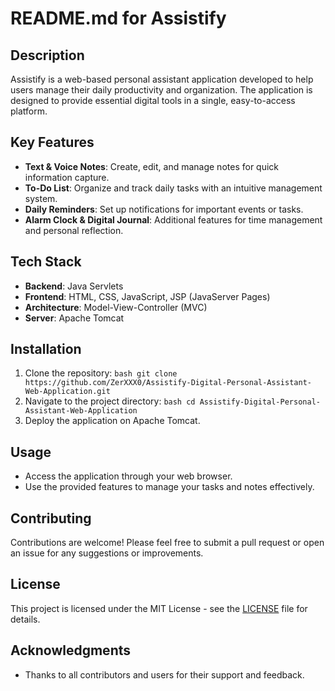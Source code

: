 # README.md for Assistify
## Description
Assistify is a web-based personal assistant application developed to help users manage their daily productivity and organization. The application is designed to provide essential digital tools in a single, easy-to-access platform.
## Key Features
- **Text & Voice Notes**: Create, edit, and manage notes for quick information capture.
- **To-Do List**: Organize and track daily tasks with an intuitive management system.
- **Daily Reminders**: Set up notifications for important events or tasks.
- **Alarm Clock & Digital Journal**: Additional features for time management and personal reflection.
## Tech Stack
- **Backend**: Java Servlets
- **Frontend**: HTML, CSS, JavaScript, JSP (JavaServer Pages)
- **Architecture**: Model-View-Controller (MVC)
- **Server**: Apache Tomcat
## Installation
1. Clone the repository: ```bash git clone https://github.com/ZerXXX0/Assistify-Digital-Personal-Assistant-Web-Application.git ```
2. Navigate to the project directory: ```bash cd Assistify-Digital-Personal-Assistant-Web-Application ```
3. Deploy the application on Apache Tomcat.
## Usage
- Access the application through your web browser.
- Use the provided features to manage your tasks and notes effectively.
## Contributing
Contributions are welcome! Please feel free to submit a pull request or open an issue for any suggestions or improvements.
## License
This project is licensed under the MIT License - see the [LICENSE](LICENSE) file for details.
## Acknowledgments
- Thanks to all contributors and users for their support and feedback.
